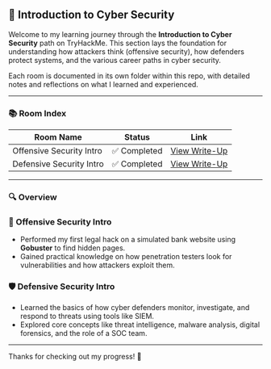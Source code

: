 ## 🧠 Introduction to Cyber Security

Welcome to my learning journey through the **Introduction to Cyber Security** path on TryHackMe. This section lays the foundation for understanding how attackers think (offensive security), how defenders protect systems, and the various career paths in cyber security.

Each room is documented in its own folder within this repo, with detailed notes and reflections on what I learned and experienced.

---

### 📚 Room Index

| Room Name                | Status         | Link                                                                 |
|--------------------------|----------------|----------------------------------------------------------------------|
| Offensive Security Intro | ✅ Completed    | [View Write-Up](https://github.com/MQKGitHub/Offensive-Security-Intro) |
| Defensive Security Intro | ✅ Completed    | [View Write-Up](https://github.com/MQKGitHub/Defensive-Security-Intro) |

---

### 🔍 Overview

### 🔐 Offensive Security Intro
- Performed my first legal hack on a simulated bank website using **Gobuster** to find hidden pages.
- Gained practical knowledge on how penetration testers look for vulnerabilities and how attackers exploit them.

### 🛡️ Defensive Security Intro
- Learned the basics of how cyber defenders monitor, investigate, and respond to threats using tools like SIEM.
- Explored core concepts like threat intelligence, malware analysis, digital forensics, and the role of a SOC team.

---

Thanks for checking out my progress! 🚀
